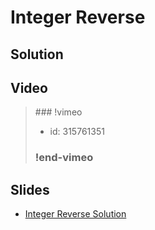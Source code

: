 
# Integer Reverse

## Solution


## Video

<blockquote>
### !vimeo

* id: 315761351

### !end-vimeo
</blockquote>



## Slides

* [Integer Reverse Solution](https://docs.google.com/a/hackreactor.com/presentation/d/1ODYnAMVDkQumlOUFUTEcp4aA7kHX_suVd11Sg5IjvV8/embed?start=false&loop=false&delayms=3000)

